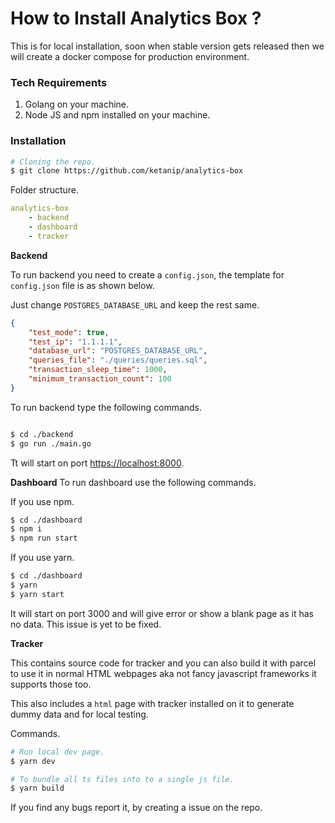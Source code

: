 # How to Install Analytics Box ?

This is for local installation, soon when stable version gets released then we will create a docker compose for production environment.

### Tech Requirements

1. Golang on your machine.
2. Node JS and npm installed on your machine.

### Installation

```bash
# Cloning the repo.
$ git clone https://github.com/ketanip/analytics-box
```

Folder structure.
```yaml
analytics-box
    - backend
    - dashboard
    - tracker
```


**Backend**

To run backend you need to create a `config.json`, the template for `config.json` file is as shown below.

Just change `POSTGRES_DATABASE_URL` and keep the rest same.

```json
{
    "test_mode": true,
    "test_ip": "1.1.1.1",
    "database_url": "POSTGRES_DATABASE_URL",
    "queries_file": "./queries/queries.sql",
    "transaction_sleep_time": 1000,
    "minimum_transaction_count": 100
}
```

To run backend type the following commands.
```bash

$ cd ./backend
$ go run ./main.go

```
Tt will start on port [https://localhost:8000](https://localhost:8000).


**Dashboard**
To run dashboard use the following commands.

If you use npm.
```bash
$ cd ./dashboard
$ npm i
$ npm run start
```

If you use yarn.
```bash
$ cd ./dashboard
$ yarn
$ yarn start
```

It will start on port 3000 and will give error or show a blank page as it has no data. This issue is yet to be fixed.


**Tracker**

This contains source code for tracker and you can also build it with parcel to use it in normal HTML webpages aka not fancy javascript frameworks it supports those too.

This also includes a `html` page with tracker installed on it to generate dummy data and for local testing.

Commands.

```bash
# Run local dev page.
$ yarn dev

# To bundle all ts files into to a single js file.
$ yarn build
```


If you find any bugs report it, by creating a issue on the repo.